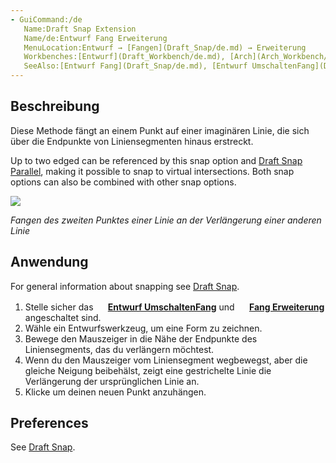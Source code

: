 ```yaml
---
- GuiCommand:/de
   Name:Draft Snap Extension
   Name/de:Entwurf Fang Erweiterung
   MenuLocation:Entwurf → [Fangen](Draft_Snap/de.md) → Erweiterung
   Workbenches:[Entwurf](Draft_Workbench/de.md), [Arch](Arch_Workbench/de.md)
   SeeAlso:[Entwurf Fang](Draft_Snap/de.md), [Entwurf UmschaltenFang](Draft_Snap_Lock/de.md)
---
```



</div>

## Beschreibung


<div class="mw-translate-fuzzy">

Diese Methode fängt an einem Punkt auf einer imaginären Linie, die sich über die Endpunkte von Liniensegmenten hinaus erstreckt.


</div>

Up to two edged can be referenced by this snap option and [Draft Snap Parallel](Draft_Snap_Parallel.md), making it possible to snap to virtual intersections. Both snap options can also be combined with other snap options.

![](images/Draft_Snap_Extension_example.png )


<div class="mw-translate-fuzzy">


*Fangen des zweiten Punktes einer Linie an der Verlängerung einer anderen Linie*


</div>

## Anwendung

For general information about snapping see [Draft Snap](Draft_Snap.md).


<div class="mw-translate-fuzzy">

1.  Stelle sicher das **<img src="images/Draft_Snap_Lock.svg" width=16px> [Entwurf UmschaltenFang](Draft_Snap_Lock/de.md)** und **<img src="images/Draft_Snap_Extension.svg" width=16px> [Fang Erweiterung](Draft_Snap_Extension/de.md)** angeschaltet sind.
2.  Wähle ein Entwurfswerkzeug, um eine Form zu zeichnen.
3.  Bewege den Mauszeiger in die Nähe der Endpunkte des Liniensegments, das du verlängern möchtest.
4.  Wenn du den Mauszeiger vom Liniensegment wegbewegst, aber die gleiche Neigung beibehälst, zeigt eine gestrichelte Linie die Verlängerung der ursprünglichen Linie an.
5.  Klicke um deinen neuen Punkt anzuhängen.


</div>

## Preferences

See [Draft Snap](Draft_Snap#Preferences.md).


<div class="mw-translate-fuzzy">





</div>


 
